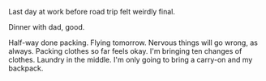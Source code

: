 Last day at work before road trip felt weirdly final.

Dinner with dad, good.

Half-way done packing. Flying tomorrow. Nervous things will go wrong, as always. Packing clothes so far feels okay. I'm bringing ten changes of clothes. Laundry in the middle. I'm only going to bring a carry-on and my backpack.
